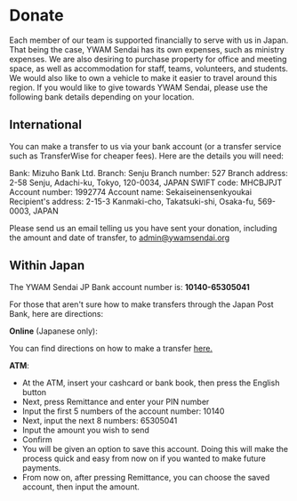 # Donate

Each member of our team is supported financially to serve with us in Japan. That being the case, YWAM Sendai has its own expenses, such as ministry expenses. We are also desiring to purchase property for office and meeting space, as well as accommodation for staff, teams, volunteers, and students. We would also like to own a vehicle to make it easier to travel around this region. If you would like to give towards YWAM Sendai, please use the following bank details depending on your location.

## International

You can make a transfer to us via your bank account (or a transfer service such as TransferWise for cheaper fees). Here are the details you will need:

Bank: Mizuho Bank Ltd.
Branch: Senju
Branch number: 527
Branch address: 2-58 Senju, Adachi-ku, Tokyo, 120-0034, JAPAN
SWIFT code: MHCBJPJT
Account number: 1992774
Account name: Sekaiseinensenkyoukai
Recipient's address: 2-15-3 Kanmaki-cho, Takatsuki-shi, Osaka-fu, 569-0003, JAPAN

Please send us an email telling us you have sent your donation, including the amount and date of transfer, to admin@ywamsendai.org

## Within Japan

The YWAM Sendai JP Bank account number is: **10140-65305041**

For those that aren't sure how to make transfers through the Japan Post Bank, here are directions:

**Online** (Japanese only):

You can find directions on how to make a transfer [here.](https://www.jp-bank.japanpost.jp/direct/pc/guide/dr_pc_gd_densin.html)

**ATM**:

* At the ATM, insert your cashcard or bank book, then press the English button
* Next, press Remittance and enter your PIN number
* Input the first 5 numbers of the account number: 10140
* Next, input the next 8 numbers: 65305041
* Input the amount you wish to send
* Confirm
* You will be given an option to save this account. Doing this will make the process quick and easy from now on if you wanted to make future payments.
* From now on, after pressing Remittance, you can choose the saved account, then input the amount.
